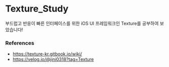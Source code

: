 # Texture_Study

부드럽고 반응이 빠른 인터페이스를 위한 iOS UI 프레임워크인 Texture를 공부하여 보았습니다!



### References

* https://texture-kr.gitbook.io/wiki/
* https://velog.io/@jini0318?tag=Texture



